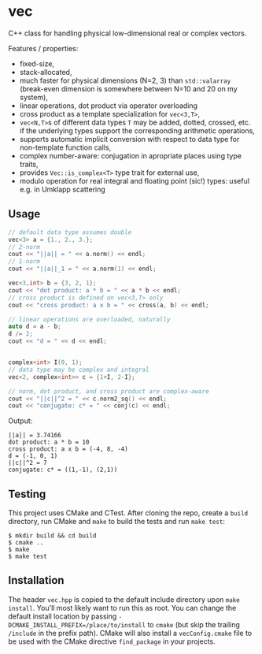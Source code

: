 # vec
C++ class for handling physical low-dimensional real or complex vectors.

Features / properties:
 * fixed-size,
 * stack-allocated,
 * much faster for physical dimensions (N=2, 3) than `std::valarray` (break-even dimension is somewhere between N=10 and 20 on my system),
 * linear operations, dot product via operator overloading
 * cross product as a template specialization for `vec<3,T>`,
 * `vec<N,T>`s of different data types `T` may be added, dotted, crossed, etc. if the underlying types support the corresponding arithmetic operations,
 * supports automatic implicit conversion with respect to data type for non-template function calls,
 * complex number-aware: conjugation in apropriate places using type traits,
 * provides `Vec::is_complex<T>` type trait for external use,
 * modulo operation for real integral and floating point (sic!) types: useful e.g. in Umklapp scattering

## Usage
```cxx
// default data type assumes double
vec<3> a = {1., 2., 3.};
// 2-norm
cout << "||a|| = " << a.norm() << endl;
// 1-norm
cout << "||a||_1 = " << a.norm(1) << endl;

vec<3,int> b = {3, 2, 1};
cout << "dot product: a * b = " << a * b << endl;
// cross product is defined on vec<3,T> only
cout << "cross product: a x b = " << cross(a, b) << endl;

// linear operations are overloaded, naturally
auto d = a - b;
d /= 2;
cout << "d = " << d << endl;


complex<int> I(0, 1);
// data type may be complex and integral
vec<2, complex<int>> c = {1+I, 2-I};

// norm, dot product, and cross product are complex-aware
cout << "||c||^2 = " << c.norm2_sq() << endl;
cout << "conjugate: c* = " << conj(c) << endl;
```

Output:
```
||a|| = 3.74166
dot product: a * b = 10
cross product: a x b = (-4, 8, -4)
d = (-1, 0, 1)
||c||^2 = 7
conjugate: c* = ((1,-1), (2,1))
```

## Testing
This project uses CMake and CTest. After cloning the repo, create a `build` directory, run CMake and `make` to build the tests and run `make test`:

```
$ mkdir build && cd build
$ cmake ..
$ make
$ make test
```

## Installation
The header `vec.hpp` is copied to the default include directory upon `make install`. You'll most likely want to run this as root. You can change the default install location by passing `-DCMAKE_INSTALL_PREFIX=/place/to/install` to `cmake` (but skip the trailing `/include` in the prefix path). CMake will also install a `vecConfig.cmake` file to be used with the CMake directive `find_package` in your projects.
